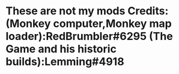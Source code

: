 # These are not my mods Credits:(Monkey computer,Monkey map loader):RedBrumbler#6295 (The Game and his historic builds):Lemming#4918 





